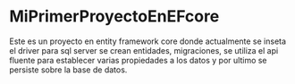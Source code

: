 # MiPrimerProyectoEnEFcore

Este es un proyecto en entity framework core donde actualmente se inseta el driver para sql server se crean entidades, migraciones, se utiliza el api fluente para establecer varias propiedades a los datos y por ultimo se persiste sobre la base de datos.
